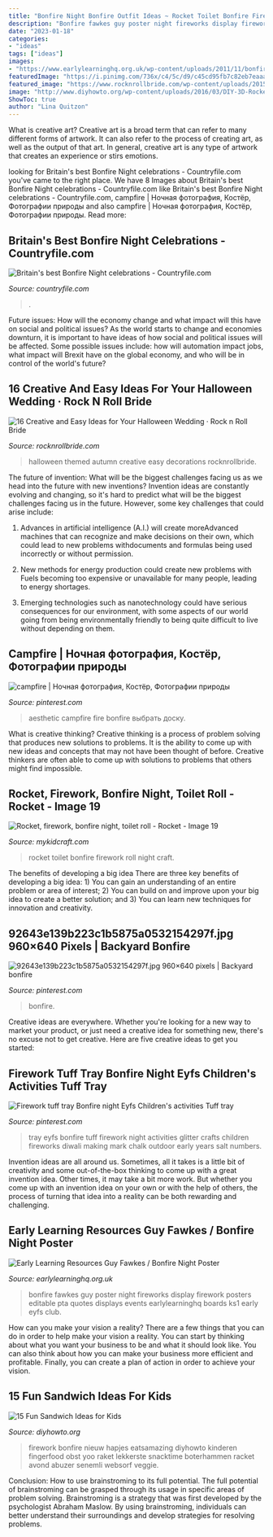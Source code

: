```yaml
---
title: "Bonfire Night Bonfire Outfit Ideas ~ Rocket Toilet Bonfire Firework Roll Night Craft"
description: "Bonfire fawkes guy poster night fireworks display firework posters editable pta quotes displays events earlylearninghq boards ks1 early eyfs club"
date: "2023-01-18"
categories:
- "ideas"
tags: ["ideas"]
images:
- "https://www.earlylearninghq.org.uk/wp-content/uploads/2011/11/bonfire-prev.jpg"
featuredImage: "https://i.pinimg.com/736x/c4/5c/d9/c45cd95fb7c82eb7eaaa2e4bd29588c9.jpg"
featured_image: "https://www.rocknrollbride.com/wp-content/uploads/2015/10/halloween-wedding-30-640x959.jpg"
image: "http://www.diyhowto.org/wp-content/uploads/2016/03/DIY-3D-Rocket-Sandwich-15-Fun-Sandwich-Ideas-for-Kids-DIYHowto.jpg"
ShowToc: true
author: "Lina Quitzon"
---
```



What is creative art?
Creative art is a broad term that can refer to many different forms of artwork. It can also refer to the process of creating art, as well as the output of that art. In general, creative art is any type of artwork that creates an experience or stirs emotions.

	

		
looking for Britain&#039;s best Bonfire Night celebrations - Countryfile.com you've came to the right place. We have 8 Images about Britain&#039;s best Bonfire Night celebrations - Countryfile.com like Britain&#039;s best Bonfire Night celebrations - Countryfile.com, campfire | Ночная фотография, Костёр, Фотографии природы and also campfire | Ночная фотография, Костёр, Фотографии природы. Read more:
		
    
## Britain&#039;s Best Bonfire Night Celebrations - Countryfile.com

<img loading=lazy src="https://images.immediate.co.uk/production/volatile/sites/22/2017/10/Battle-fireworks-43edb52.jpg?quality=45&amp;resize=1240" onerror="this.onerror=null;this.src='https://tse4.mm.bing.net/th?id=OIP.sFxgpEQk1Stnq8A9nd9LyAHaE7&amp;pid=15.1';" alt="Britain&#039;s best Bonfire Night celebrations - Countryfile.com">

_Source: countryfile.com_

>. 

	

Future issues: How will the economy change and what impact will this have on social and political issues?
As the world starts to change and economies downturn, it is important to have ideas of how social and political issues will be affected. Some possible issues include: how will automation impact jobs, what impact will Brexit have on the global economy, and who will be in control of the world's future?

    
## 16 Creative And Easy Ideas For Your Halloween Wedding · Rock N Roll Bride

<img loading=lazy src="https://www.rocknrollbride.com/wp-content/uploads/2015/10/halloween-wedding-30-640x959.jpg" onerror="this.onerror=null;this.src='https://tse1.mm.bing.net/th?id=OIP.ut_6S7izWYtCZnNfxcd5IQHaLG&amp;pid=15.1';" alt="16 Creative and Easy Ideas for Your Halloween Wedding · Rock n Roll Bride">

_Source: rocknrollbride.com_

>halloween themed autumn creative easy decorations rocknrollbride. 

	

The future of invention: What will be the biggest challenges facing us as we head into the future with new inventions?
Invention ideas are constantly evolving and changing, so it's hard to predict what will be the biggest challenges facing us in the future. However, some key challenges that could arise include:
1. Advances in artificial intelligence (A.I.) will create moreAdvanced machines that can recognize and make decisions on their own, which could lead to new problems withdocuments and formulas being used incorrectly or without permission.

2. New methods for energy production could create new problems with Fuels becoming too expensive or unavailable for many people, leading to energy shortages.

3. Emerging technologies such as nanotechnology could have serious consequences for our environment, with some aspects of our world going from being environmentally friendly to being quite difficult to live without depending on them.

    
## Campfire | Ночная фотография, Костёр, Фотографии природы

<img loading=lazy src="https://i.pinimg.com/736x/91/4f/05/914f05f04916f94ff938b7f084dd00b5.jpg" onerror="this.onerror=null;this.src='https://tse3.mm.bing.net/th?id=OIP.T6s-Tk02IkJ7QCwpU9lWHAHaNL&amp;pid=15.1';" alt="campfire | Ночная фотография, Костёр, Фотографии природы">

_Source: pinterest.com_

>aesthetic campfire fire bonfire выбрать доску. 

	

What is creative thinking?
Creative thinking is a process of problem solving that produces new solutions to problems. It is the ability to come up with new ideas and concepts that may not have been thought of before. Creative thinkers are often able to come up with solutions to problems that others might find impossible.

    
## Rocket, Firework, Bonfire Night, Toilet Roll - Rocket - Image 19

<img loading=lazy src="http://mykidcraft.com/images/Rocket-firework-bonfire-night-toilet-roll4721888112.jpg" onerror="this.onerror=null;this.src='https://tse1.mm.bing.net/th?id=OIP.P5SlnFVMBOTpRFbU8LM46AHaFi&amp;pid=15.1';" alt="Rocket, firework, bonfire night, toilet roll - Rocket - Image 19">

_Source: mykidcraft.com_

>rocket toilet bonfire firework roll night craft. 

	

The benefits of developing a big idea
There are three key benefits of developing a big idea: 1) You can gain an understanding of an entire problem or area of interest; 2) You can build on and improve upon your big idea to create a better solution; and 3) You can learn new techniques for innovation and creativity.

    
## 92643e139b223c1b5875a0532154297f.jpg 960×640 Pixels | Backyard Bonfire

<img loading=lazy src="http://media-cache-ak0.pinimg.com/1200x/92/64/3e/92643e139b223c1b5875a0532154297f.jpg" onerror="this.onerror=null;this.src='https://tse2.mm.bing.net/th?id=OIP.KNjktbR3fnSlKKioisiOsQHaE8&amp;pid=15.1';" alt="92643e139b223c1b5875a0532154297f.jpg 960×640 pixels | Backyard bonfire">

_Source: pinterest.com_

>bonfire. 

	

Creative ideas are everywhere. Whether you're looking for a new way to market your product, or just need a creative idea for something new, there's no excuse not to get creative. Here are five creative ideas to get you started: 

    
## Firework Tuff Tray Bonfire Night Eyfs Children&#039;s Activities Tuff Tray

<img loading=lazy src="https://i.pinimg.com/736x/c4/5c/d9/c45cd95fb7c82eb7eaaa2e4bd29588c9.jpg" onerror="this.onerror=null;this.src='https://tse3.mm.bing.net/th?id=OIP.x2j2RTU0xvRSB4lTa2VYMAHaIF&amp;pid=15.1';" alt="Firework tuff tray Bonfire night Eyfs Children&#039;s activities Tuff tray">

_Source: pinterest.com_

>tray eyfs bonfire tuff firework night activities glitter crafts children fireworks diwali making mark chalk outdoor early years salt numbers. 

	

Invention ideas are all around us. Sometimes, all it takes is a little bit of creativity and some out-of-the-box thinking to come up with a great invention idea. Other times, it may take a bit more work. But whether you come up with an invention idea on your own or with the help of others, the process of turning that idea into a reality can be both rewarding and challenging.

    
## Early Learning Resources Guy Fawkes / Bonfire Night Poster

<img loading=lazy src="https://www.earlylearninghq.org.uk/wp-content/uploads/2011/11/bonfire-prev.jpg" onerror="this.onerror=null;this.src='https://tse3.mm.bing.net/th?id=OIP.KQFTC5Oivh8YcyDgjPyV9wAAAA&amp;pid=15.1';" alt="Early Learning Resources Guy Fawkes / Bonfire Night Poster">

_Source: earlylearninghq.org.uk_

>bonfire fawkes guy poster night fireworks display firework posters editable pta quotes displays events earlylearninghq boards ks1 early eyfs club. 

	

How can you make your vision a reality?
There are a few things that you can do in order to help make your vision a reality. You can start by thinking about what you want your business to be and what it should look like. You can also think about how you can make your business more efficient and profitable. Finally, you can create a plan of action in order to achieve your vision.

    
## 15 Fun Sandwich Ideas For Kids

<img loading=lazy src="http://www.diyhowto.org/wp-content/uploads/2016/03/DIY-3D-Rocket-Sandwich-15-Fun-Sandwich-Ideas-for-Kids-DIYHowto.jpg" onerror="this.onerror=null;this.src='https://tse3.mm.bing.net/th?id=OIP.LUILl2Tvr09ZfKVxXYiNSwHaLJ&amp;pid=15.1';" alt="15 Fun Sandwich Ideas for Kids">

_Source: diyhowto.org_

>firework bonfire nieuw hapjes eatsamazing diyhowto kinderen fingerfood obst yoo raket lekkerste snacktime boterhammen racket avond abuzer senemli websorf veggie. 

	

Conclusion: How to use brainstroming to its full potential.
The full potential of brainstroming can be grasped through its usage in specific areas of problem solving. Brainstroming is a strategy that was first developed by the psychologist Abraham Maslow. By using brainstroming, individuals can better understand their surroundings and develop strategies for resolving problems.

